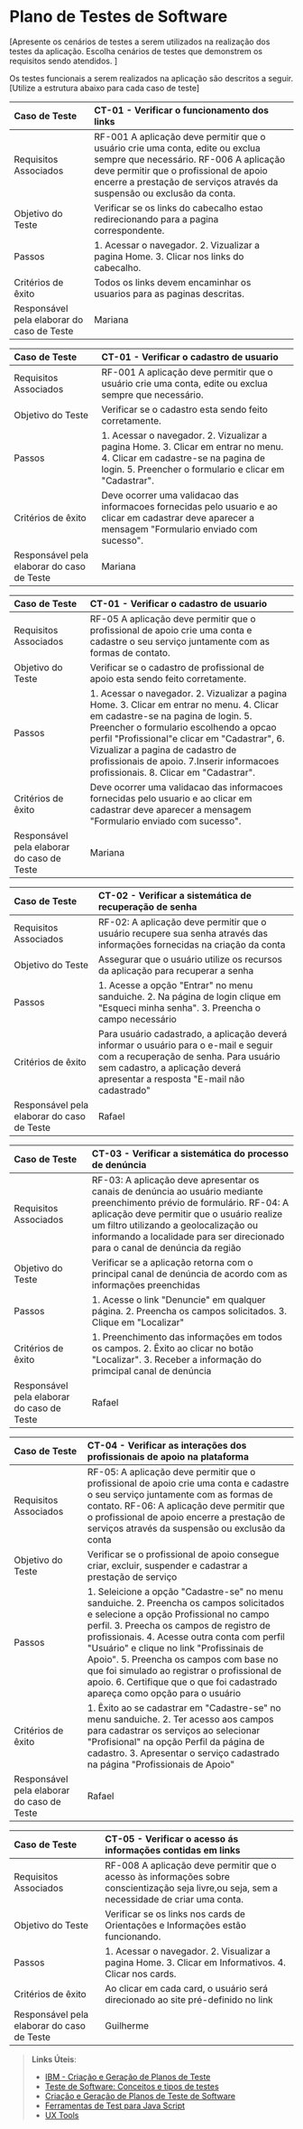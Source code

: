 # Plano de Testes de Software

[Apresente os cenários de testes a serem utilizados na realização dos testes da aplicação. Escolha cenários de testes que demonstrem os requisitos sendo atendidos. ]

Os testes funcionais a serem realizados na aplicação são descritos a seguir. [Utilize a estrutura abaixo para cada caso de teste]

|Caso de Teste    | CT-01 - Verificar o funcionamento dos links |
|:---|:---|
| Requisitos Associados | RF-001 A aplicação deve permitir que o usuário crie uma conta,	edite ou exclua sempre	que necessário. RF-006 A aplicação deve permitir que o	profissional de apoio encerre a	prestação de serviços através	da suspensão ou exclusão da	conta.
| Objetivo do Teste | Verificar se os links do cabecalho estao redirecionando para a pagina correspondente. |
| Passos | 1. Acessar o navegador. 2. Vizualizar a pagina Home. 3. Clicar nos links do cabecalho. |
| Critérios de êxito | Todos os links devem encaminhar os usuarios para as paginas descritas.  |
| Responsável pela elaborar do caso de Teste | Mariana |



|Caso de Teste    | CT-01 - Verificar o cadastro de usuario |
|:---|:---|
| Requisitos Associados | RF-001 A aplicação deve permitir que o usuário crie uma conta,	edite ou exclua sempre	que necessário.
| Objetivo do Teste | Verificar se o cadastro esta sendo feito corretamente. |
| Passos | 1. Acessar o navegador. 2. Vizualizar a pagina Home. 3. Clicar em entrar no menu. 4. Clicar em cadastre-se na pagina de login. 5. Preencher o formulario e clicar em "Cadastrar".|
| Critérios de êxito | Deve ocorrer uma validacao das informacoes fornecidas pelo usuario e ao clicar em cadastrar deve aparecer a mensagem "Formulario enviado com sucesso".  |
| Responsável pela elaborar do caso de Teste | Mariana |


|Caso de Teste    | CT-01 - Verificar o cadastro de usuario |
|:---|:---|
| Requisitos Associados | RF-05	A aplicação deve permitir que o	profissional de apoio crie uma conta e cadastre o seu serviço	juntamente com as formas de contato.
| Objetivo do Teste | Verificar se o cadastro de profissional de apoio esta sendo feito corretamente. |
| Passos | 1. Acessar o navegador. 2. Vizualizar a pagina Home. 3. Clicar em entrar no menu. 4. Clicar em cadastre-se na pagina de login. 5. Preencher o formulario escolhendo a opcao perfil "Profissional"e clicar em "Cadastrar", 6. Vizualizar a pagina de cadastro de profissionais de apoio. 7.Inserir informacoes profissionais. 8. Clicar em "Cadastrar".|
| Critérios de êxito | Deve ocorrer uma validacao das informacoes fornecidas pelo usuario e ao clicar em cadastrar deve aparecer a mensagem "Formulario enviado com sucesso".  |
| Responsável pela elaborar do caso de Teste | Mariana |

|Caso de Teste    | CT-02 - Verificar a sistemática de recuperação de senha |
|:---|:---|
| Requisitos Associados | RF-02: A aplicação deve permitir que o usuário recupere sua senha através das informações fornecidas na criação da conta
| Objetivo do Teste | Assegurar que o usuário utilize os recursos da aplicação para recuperar a senha |
| Passos | 1. Acesse a opção "Entrar" no menu sanduiche. 2. Na página de login clique em "Esqueci minha senha". 3. Preencha o campo necessário|
| Critérios de êxito | Para usuário cadastrado, a aplicação deverá informar o usuário para o e-mail e seguir com a recuperação de senha. Para usuário sem cadastro, a aplicação deverá apresentar a resposta "E-mail não cadastrado" |
| Responsável pela elaborar do caso de Teste | Rafael |

|Caso de Teste    | CT-03 - Verificar a sistemática do processo de denúncia |
|:---|:---|
| Requisitos Associados | RF-03: A aplicação deve apresentar os canais de denúncia ao usuário mediante preenchimento prévio de formulário. RF-04: A aplicação deve permitir que o usuário realize um filtro utilizando a geolocalização ou informando a localidade para ser direcionado para o canal de denúncia da região |
| Objetivo do Teste | Verificar se a aplicação retorna com o principal canal de denúncia de acordo com as informações preenchidas |
| Passos  | 1. Acesse o link "Denuncie" em qualquer página. 2. Preencha os campos solicitados. 3. Clique em "Localizar"
| Critérios de êxito | 1. Preenchimento das informações em todos os campos. 2. Êxito ao clicar no botão "Localizar". 3. Receber a informação do primcipal canal de denúncia  |
| Responsável pela elaborar do caso de Teste | Rafael |

|Caso de Teste    | CT-04 - Verificar as interações dos profissionais de apoio na plataforma |
|:---|:---|
| Requisitos Associados | RF-05: A aplicação deve permitir que o profissional de apoio crie uma conta e cadastre o seu serviço juntamente com as formas de contato. RF-06: A aplicação deve permitir que o profissional de apoio encerre a prestação de serviços através da suspensão ou exclusão da conta |
| Objetivo do Teste | Verificar se o profissional de apoio consegue criar, excluir, suspender e cadastrar a prestação de serviço |
| Passos  | 1. Seleicione a opção "Cadastre-se" no menu sanduiche. 2. Preencha os campos solicitados e selecione a opção Profissional no campo perfil. 3. Preecha os campos de registro de profissionais. 4. Acesse outra conta com perfil "Usuário" e clique no link "Profissinais de Apoio". 5. Preencha os campos com base no que foi simulado ao registrar o profissional de apoio. 6. Certifique que o que foi cadastrado apareça como opção para o usuário |
| Critérios de êxito | 1. Êxito ao se cadastrar em "Cadastre-se" no menu sanduiche. 2. Ter acesso aos campos para cadastrar os serviços ao selecionar "Profisional" na opção Perfil da página de cadastro. 3. Apresentar o serviço cadastrado na página "Profissionais de Apoio" |
| Responsável pela elaborar do caso de Teste | Rafael |

|Caso de Teste    | CT-05 - Verificar o acesso ás informações contidas em links |
|:---|:---|
| Requisitos Associados | RF-008 A aplicação deve permitir que o acesso às informações sobre conscientização seja livre,ou seja, sem a necessidade de criar uma conta.
| Objetivo do Teste | Verificar se os links nos cards de Orientações e Informações estão funcionando. |
| Passos | 1. Acessar o navegador. 2. Visualizar a pagina Home. 3. Clicar em Informativos. 4. Clicar nos cards.|
| Critérios de êxito | Ao clicar em cada card, o usuário será direcionado ao site pré-definido no link |
| Responsável pela elaborar do caso de Teste | Guilherme |



> **Links Úteis**:
> - [IBM - Criação e Geração de Planos de Teste](https://www.ibm.com/developerworks/br/local/rational/criacao_geracao_planos_testes_software/index.html)
> -  [Teste de Software: Conceitos e tipos de testes](https://blog.onedaytesting.com.br/teste-de-software/)
> - [Criação e Geração de Planos de Teste de Software](https://www.ibm.com/developerworks/br/local/rational/criacao_geracao_planos_testes_software/index.html)
> - [Ferramentas de Test para Java Script](https://geekflare.com/javascript-unit-testing/)
> - [UX Tools](https://uxdesign.cc/ux-user-research-and-user-testing-tools-2d339d379dc7)
